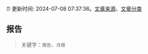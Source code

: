 :alarm_clock: 更新时间: 2024-07-08 07:37:36。[文章来源](/README.md)、[文章分类](/TAGS.md)

## 报告


> 关键字：`报告`、`月报`



